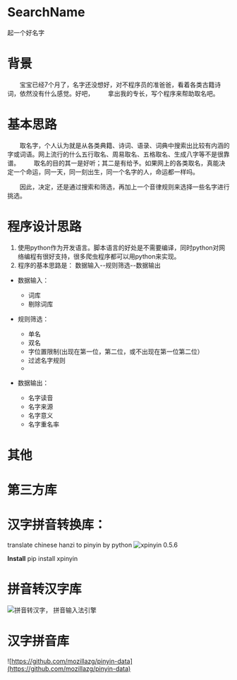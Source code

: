 # SearchName
起一个好名字

# 背景

&emsp;&emsp;宝宝已经7个月了，名字还没想好，对不程序员的准爸爸，看着各类古籍诗词，依然没有什么感觉。好吧，
&emsp;&emsp;拿出我的专长，写个程序来帮助取名吧。


# 基本思路

  &emsp;&emsp;取名字，个人认为就是从各类典籍、诗词、语录、词典中搜索出比较有内涵的字或词语。网上流行的什么五行取名、周易取名、五格取名、生成八字等不是很靠谱。 
  &emsp;&emsp;取名的目的其一是好听；其二是有给予。如果网上的各类取名，真能决定一个命运，同一天，同一刻出生，同一个名字的人，命运都一样吗。

  &emsp;&emsp;因此，决定，还是通过搜索和筛选，再加上一个音律规则来选择一些名字进行挑选。

# 程序设计思路

 1. 使用python作为开发语言。脚本语言的好处是不需要编译，同时python对网络编程有很好支持，很多爬虫程序都可以用python来实现。
 2. 程序的基本思路是： 数据输入--规则筛选--数据输出
   * 数据输入： 
   	 * 词库
   	 * 剔除词库
   * 规则筛选：
     * 单名
     * 双名
     * 字位置限制(出现在第一位，第二位，或不出现在第一位第二位）
     * 过滤名字规则
     * 
   
   * 数据输出：
     * 名字读音
     * 名字来源
     * 名字意义
     * 名字重名率

# 其他


# 第三方库

# 汉字拼音转换库：
translate chinese hanzi to pinyin by python
![xpinyin 0.5.6](https://pypi.org/project/xpinyin/)

**Install**
    pip install xpinyin

# 拼音转汉字库

![拼音转汉字， 拼音输入法引擎](https://github.com/letiantian/Pinyin2Hanzi)

# 汉字拼音库
![https://github.com/mozillazg/pinyin-data](https://github.com/mozillazg/pinyin-data)